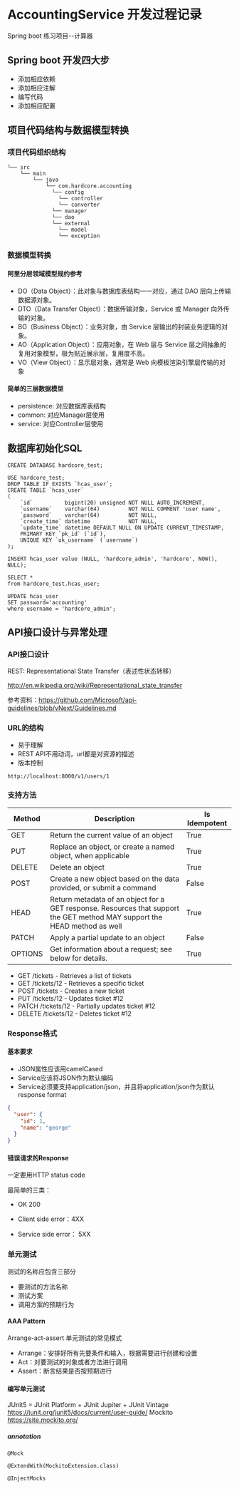 # AccountingService 开发过程记录

Spring boot 练习项目--计算器

## Spring boot 开发四大步

- 添加相应依赖
- 添加相应注解
- 编写代码
- 添加相应配置

## 项目代码结构与数据模型转换

### 项目代码组织结构

```text
└── src
    └── main
        └── java
            └── com.hardcore.accounting
              └── config
            	└── controller
            	└── converter
  	          └── manager
  	          └── dao
  	          └── external
            	└── model
            	└── exception
```

### 数据模型转换

#### 阿里分层领域模型规约参考

- DO（Data Object）：此对象与数据库表结构一一对应，通过 DAO 层向上传输数据源对象。
- DTO（Data Transfer Object）：数据传输对象，Service 或 Manager 向外传输的对象。
- BO（Business Object）：业务对象，由 Service 层输出的封装业务逻辑的对象。
- AO（Application Object）：应用对象，在 Web 层与 Service 层之间抽象的复用对象模型，极为贴近展示层，复用度不高。
- VO（View Object）：显示层对象，通常是 Web 向模板渲染引擎层传输的对象

#### 简单的三层数据模型

- persistence: 对应数据库表结构
- common: 对应Manager层使用
- service: 对应Controller层使用

## 数据库初始化SQL

```mysql
CREATE DATABASE hardcore_test;

USE hardcore_test;
DROP TABLE IF EXISTS `hcas_user`;
CREATE TABLE `hcas_user`
(
    `id`          bigint(20) unsigned NOT NULL AUTO_INCREMENT,
    `username`    varchar(64)         NOT NULL COMMENT 'user name',
    `password`    varchar(64)         NOT NULL,
    `create_time` datetime            NOT NULL,
    `update_time` datetime DEFAULT NULL ON UPDATE CURRENT_TIMESTAMP,
    PRIMARY KEY `pk_id` (`id`),
    UNIQUE KEY `uk_username` (`username`)
);

INSERT hcas_user value (NULL, 'hardcore_admin', 'hardcore', NOW(), NULL);

SELECT *
from hardcore_test.hcas_user;

UPDATE hcas_user
SET password='accounting'
where username = 'hardcore_admin';
```

## API接口设计与异常处理

### API接口设计

REST: Representational State Transfer（表述性状态转移）

http://en.wikipedia.org/wiki/Representational_state_transfer

参考资料：https://github.com/Microsoft/api-guidelines/blob/vNext/Guidelines.md

### URL的结构

- 易于理解
- REST API不用动词，url都是对资源的描述
- 版本控制

```
http://localhost:8000/v1/users/1
```

### 支持方法

| Method  | Description                                                                                                                | Is Idempotent |
|---------|----------------------------------------------------------------------------------------------------------------------------|---------------|
| GET     | Return the current value of an object                                                                                      | True          |
| PUT     | Replace an object, or create a named object, when applicable                                                               | True          |
| DELETE  | Delete an object                                                                                                           | True          |
| POST    | Create a new object based on the data provided, or submit a command                                                        | False         |
| HEAD    | Return metadata of an object for a GET response. Resources that support the GET method MAY support the HEAD method as well | True          |
| PATCH   | Apply a partial update to an object                                                                                        | False         |
| OPTIONS | Get information about a request; see below for details.                                                                    | True          |

- GET /tickets - Retrieves a list of tickets
- GET /tickets/12 - Retrieves a specific ticket
- POST /tickets - Creates a new ticket
- PUT /tickets/12 - Updates ticket #12
- PATCH /tickets/12 - Partially updates ticket #12
- DELETE /tickets/12 - Deletes ticket #12

### Response格式

#### 基本要求

- JSON属性应该用camelCased
- Service应该将JSON作为默认编码
- Service必须要支持application/json，并且将application/json作为默认response format

```json
{
  "user": {
    "id": 1,
    "name": "george"
  }
}
```

#### 错误请求的Response

一定要用HTTP status code

最简单的三类：

- OK 200

- Client side error：4XX
- Service side error： 5XX

### 单元测试

测试的名称应包含三部分

- 要测试的方法名称
- 测试方案
- 调用方案的预期行为

#### AAA Pattern

Arrange-act-assert 单元测试的常见模式

- Arrange：安排好所有先要条件和输入，根据需要进行创建和设置
- Act：对要测试的对象或者方法进行调用
- Assert：断言结果是否按预期进行

#### 编写单元测试
JUnit5 = JUnit Platform + JUnit Jupiter + JUnit Vintage
https://junit.org/junit5/docs/current/user-guide/
Mockito
https://site.mockito.org/

##### annotation
```
@Mock

@ExtendWith(MockitoExtension.class)

@InjectMocks
```
